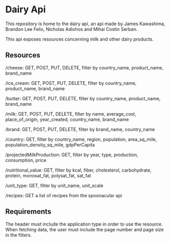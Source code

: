 # Dairy Api

This repository is home to the dairy api, an api made by James Kawashima, Brandon Lee Felix, Nicholas Adiohos and Mihai Costin Serban.

This api exposes resources concerning milk and other dairy products.

## Resources

/cheese: GET, POST, PUT, DELETE, filter by country_name, product_name, brand_name

/ice_cream: GET, POST, PUT, DELETE, filter by country_name, product_name, brand_name

/butter: GET, POST, PUT, DELETE, filter by country_name, product_name, brand_name

/milk: GET, POST, PUT, DELETE, filter by name, average_cost, place_of_origin, year_created, country_name, brand_name

/brand: GET, POST, PUT, DELETE, filter by brand_name, country_name

/country: GET, filter by country_name, region, population, area_sq_mile, population_density_sq_mile, gdpPerCapita

/projectedMilkProduction: GET, filter by year, type, production, consumption, price

/nutritional_value: GET, filter by kcal, fiber, cholesterol, carbohydrate, protein, monosat_fat, polysat_fat, sat_fat

/unit_type: GET, filter by unit_name, unit_scale

/recipes: GET a list of recipes from the spoonacular api

## Requirements

The header must include the application type in order to use the resource.
When fetching data, the user must include the page number and page size in the filters.
